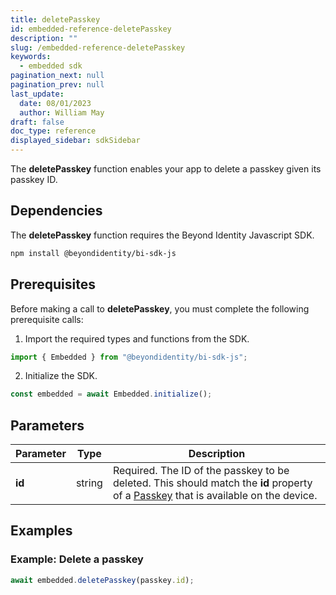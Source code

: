 ```yaml
---
title: deletePasskey
id: embedded-reference-deletePasskey
description: ""
slug: /embedded-reference-deletePasskey
keywords:
  - embedded sdk
pagination_next: null
pagination_prev: null
last_update:
  date: 08/01/2023
  author: William May
draft: false
doc_type: reference
displayed_sidebar: sdkSidebar
---
```


The **deletePasskey** function enables your app to delete a passkey given its passkey ID.

## Dependencies

The **deletePasskey** function requires the Beyond Identity Javascript SDK.

```bash
npm install @beyondidentity/bi-sdk-js
```

## Prerequisites

Before making a call to **deletePasskey**, you must complete the following prerequisite calls:

1. Import the required types and functions from the SDK.

  ```javascript
  import { Embedded } from "@beyondidentity/bi-sdk-js";
  ```

2. Initialize the SDK.

  ```javascript
  const embedded = await Embedded.initialize();
  ```

## Parameters

| Parameter | Type | Description |
| --- | --- | --- |
| **id** | string | Required. The ID of the passkey to be deleted. This should match the **id** property of a [Passkey](/docs/next/embedded-reference-passkey-type) that is available on the device. |

## Examples

### Example: Delete a passkey

```javascript
await embedded.deletePasskey(passkey.id);
```
